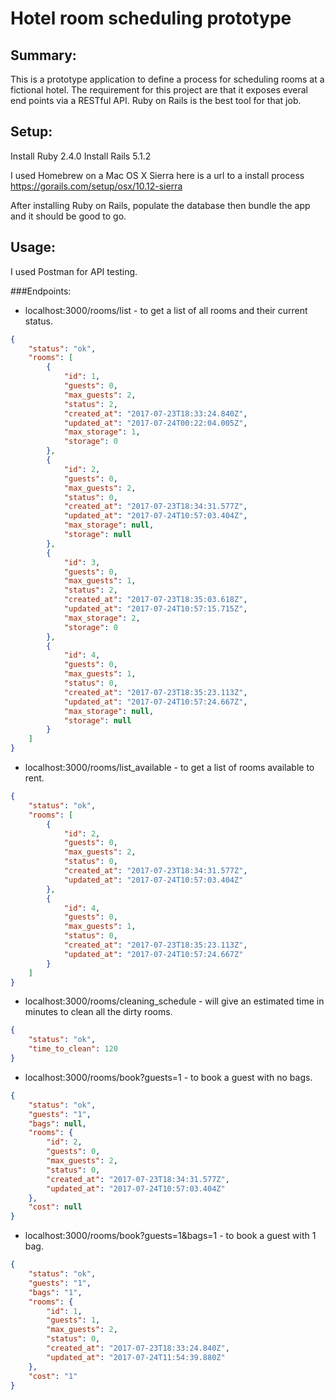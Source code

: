 # Hotel room scheduling prototype

## Summary:

This is a prototype application to define a process for scheduling rooms at a fictional hotel.  The requirement for this project are that it exposes everal end points via a RESTful API.  Ruby on Rails is the best tool for that job.  

## Setup:

Install Ruby 2.4.0
Install Rails 5.1.2

I used Homebrew on a Mac OS X Sierra here is a url to a install process https://gorails.com/setup/osx/10.12-sierra

After installing Ruby on Rails, populate the database then bundle the app and it should be good to go.

## Usage:

I used Postman for API testing.

###Endpoints:

* localhost:3000/rooms/list - to get a list of all rooms and their current status.
```json
{
    "status": "ok",
    "rooms": [
        {
            "id": 1,
            "guests": 0,
            "max_guests": 2,
            "status": 2,
            "created_at": "2017-07-23T18:33:24.840Z",
            "updated_at": "2017-07-24T00:22:04.005Z",
            "max_storage": 1,
            "storage": 0
        },
        {
            "id": 2,
            "guests": 0,
            "max_guests": 2,
            "status": 0,
            "created_at": "2017-07-23T18:34:31.577Z",
            "updated_at": "2017-07-24T10:57:03.404Z",
            "max_storage": null,
            "storage": null
        },
        {
            "id": 3,
            "guests": 0,
            "max_guests": 1,
            "status": 2,
            "created_at": "2017-07-23T18:35:03.618Z",
            "updated_at": "2017-07-24T10:57:15.715Z",
            "max_storage": 2,
            "storage": 0
        },
        {
            "id": 4,
            "guests": 0,
            "max_guests": 1,
            "status": 0,
            "created_at": "2017-07-23T18:35:23.113Z",
            "updated_at": "2017-07-24T10:57:24.667Z",
            "max_storage": null,
            "storage": null
        }
    ]
}
```

* localhost:3000/rooms/list_available - to get a list of rooms available to rent.
```json
{
    "status": "ok",
    "rooms": [
        {
            "id": 2,
            "guests": 0,
            "max_guests": 2,
            "status": 0,
            "created_at": "2017-07-23T18:34:31.577Z",
            "updated_at": "2017-07-24T10:57:03.404Z"
        },
        {
            "id": 4,
            "guests": 0,
            "max_guests": 1,
            "status": 0,
            "created_at": "2017-07-23T18:35:23.113Z",
            "updated_at": "2017-07-24T10:57:24.667Z"
        }
    ]
}
```

* localhost:3000/rooms/cleaning_schedule - will give an estimated time in minutes to clean all the dirty rooms.
```json
{
    "status": "ok",
    "time_to_clean": 120
}
```

* localhost:3000/rooms/book?guests=1 - to book a guest with no bags.
```json
{
    "status": "ok",
    "guests": "1",
    "bags": null,
    "rooms": {
        "id": 2,
        "guests": 0,
        "max_guests": 2,
        "status": 0,
        "created_at": "2017-07-23T18:34:31.577Z",
        "updated_at": "2017-07-24T10:57:03.404Z"
    },
    "cost": null
}
```
* localhost:3000/rooms/book?guests=1&bags=1 - to book a guest with 1 bag.
```json
{
    "status": "ok",
    "guests": "1",
    "bags": "1",
    "rooms": {
        "id": 1,
        "guests": 1,
        "max_guests": 2,
        "status": 0,
        "created_at": "2017-07-23T18:33:24.840Z",
        "updated_at": "2017-07-24T11:54:39.880Z"
    },
    "cost": "1"
}
```
